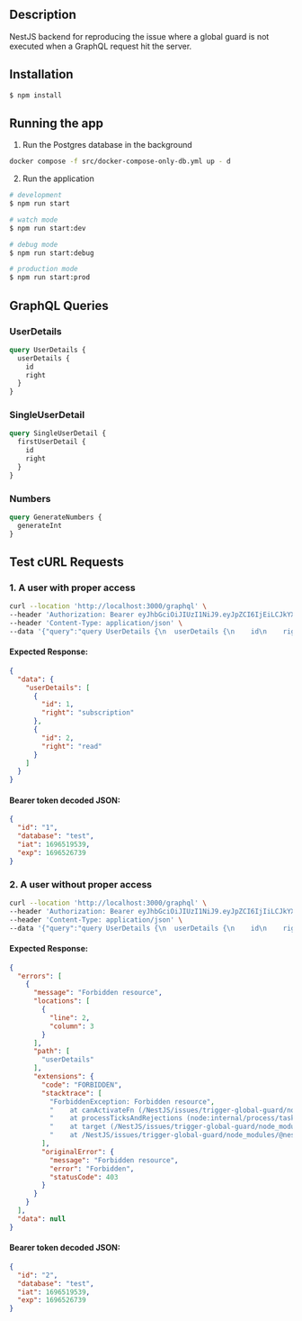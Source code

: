 ## Description

NestJS backend for reproducing the issue where a global guard is not executed when a GraphQL request hit the server. 

## Installation

```bash
$ npm install
```

## Running the app

1. Run the Postgres database in the background
```bash
docker compose -f src/docker-compose-only-db.yml up - d
```

2. Run the application
```bash
# development
$ npm run start

# watch mode
$ npm run start:dev

# debug mode
$ npm run start:debug

# production mode
$ npm run start:prod
```

## GraphQL Queries

### UserDetails
```graphql
query UserDetails {
  userDetails {
    id
    right
  }
}
```

### SingleUserDetail
```graphql
query SingleUserDetail {
  firstUserDetail {
    id
    right
  }
}
```

### Numbers
```graphql
query GenerateNumbers {
  generateInt
}
```

## Test cURL Requests

### 1. A user with proper access

  ```bash
  curl --location 'http://localhost:3000/graphql' \
  --header 'Authorization: Bearer eyJhbGciOiJIUzI1NiJ9.eyJpZCI6IjEiLCJkYXRhYmFzZSI6InRlc3QiLCJpYXQiOjE2OTY1MTk1MzksImV4cCI6MTY5NjUyNjczOX0.DbLxnjc0gmmatmZdQt-JwggjFaq_SsXDJ8N1z_0W-90' \
  --header 'Content-Type: application/json' \
  --data '{"query":"query UserDetails {\n  userDetails {\n    id\n    right\n  }\n}","variables":{}}'
  ```

  #### Expected Response:

  ```json
  {
    "data": {
      "userDetails": [
        {
          "id": 1,
          "right": "subscription"
        },
        {
          "id": 2,
          "right": "read"
        }
      ]
    }
  }
  ```

  #### Bearer token decoded JSON: 

  ```json
  {
    "id": "1",
    "database": "test",
    "iat": 1696519539,
    "exp": 1696526739
  }
  ```

### 2. A user without proper access

  ```bash
  curl --location 'http://localhost:3000/graphql' \
  --header 'Authorization: Bearer eyJhbGciOiJIUzI1NiJ9.eyJpZCI6IjIiLCJkYXRhYmFzZSI6InRlc3QiLCJpYXQiOjE2OTY1MTk1MzksImV4cCI6MTY5NjUyNjczOX0.xIELN2FClbcW2mnfGRQ50ymY1AxU9uyB2K3t6LDfHPU' \
  --header 'Content-Type: application/json' \
  --data '{"query":"query UserDetails {\n  userDetails {\n    id\n    right\n  }\n}","variables":{}}'
  ```

  #### Expected Response:

  ```json
  {
    "errors": [
      {
        "message": "Forbidden resource",
        "locations": [
          {
            "line": 2,
            "column": 3
          }
        ],
        "path": [
          "userDetails"
        ],
        "extensions": {
          "code": "FORBIDDEN",
          "stacktrace": [
            "ForbiddenException: Forbidden resource",
            "    at canActivateFn (/NestJS/issues/trigger-global-guard/node_modules/@nestjs/core/helpers/external-context-creator.js:157:23)",
            "    at processTicksAndRejections (node:internal/process/task_queues:96:5)",
            "    at target (/NestJS/issues/trigger-global-guard/node_modules/@nestjs/core/helpers/external-context-creator.js:73:31)",
            "    at /NestJS/issues/trigger-global-guard/node_modules/@nestjs/core/helpers/external-proxy.js:9:24"
          ],
          "originalError": {
            "message": "Forbidden resource",
            "error": "Forbidden",
            "statusCode": 403
          }
        }
      }
    ],
    "data": null
  }
  ```

  #### Bearer token decoded JSON: 

  ```json
  {
    "id": "2",
    "database": "test",
    "iat": 1696519539,
    "exp": 1696526739
  }
  ```

